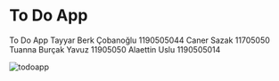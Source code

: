 # To Do App
 To Do App
Tayyar Berk Çobanoğlu 1190505044
Caner Sazak 11705050
Tuanna Burçak Yavuz 11905050
Alaettin Uslu 1190505014



![todoapp](https://user-images.githubusercontent.com/59046749/169700059-77bb04ba-4ab0-479d-b8d9-67a554995113.gif)
